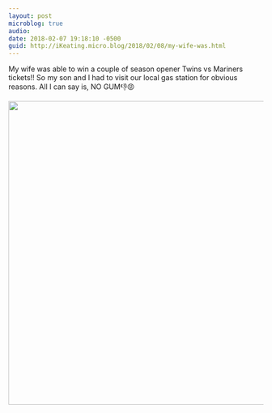 ```yaml
---
layout: post
microblog: true
audio: 
date: 2018-02-07 19:18:10 -0500
guid: http://iKeating.micro.blog/2018/02/08/my-wife-was.html
---
```

My wife was able to win a couple of season opener Twins vs Mariners tickets!! So my son and I had to visit our local gas station for obvious reasons.  All I can say is, NO GUM👎😡

<img src="http://iKeating.micro.blog/uploads/2018/1c1e86e82f.jpg" width="599" height="600" />
